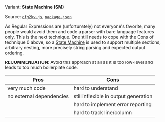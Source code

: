 
Variant: **State Machine (SM)**

Source: [`cfg2kv.js`](cfg2kv.js), [`package.json`](package.json)

As Regular Expressions are (unfortunately) not everyone's favorite,
many people would avoid them and code a parser with bare language
features only. This is the next technique. One still needs to cope
with the Cons of technique 0 above, so a [State Machine](http://en.wikipedia.org/wiki/Finite-state_machine) is used to
support multiple sections, arbitrary nesting, more precisely string
parsing and expected output ordering.

**RECOMMENDATION**: Avoid this approach at all as it is too low-level
and leads to too much boilerplate code.

  Pros                       | Cons
  ---------------------------|-----------------------------------
  very much code             | hard to understand
  no external dependencies   | still inflexible in output generation
                             | hard to implement error reporting
                             | hard to track line/column

